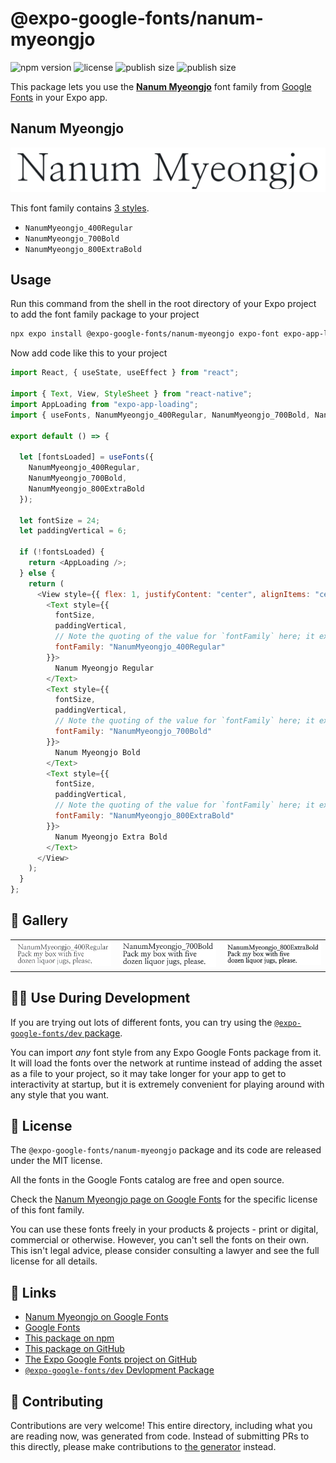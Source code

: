 # @expo-google-fonts/nanum-myeongjo

![npm version](https://flat.badgen.net/npm/v/@expo-google-fonts/nanum-myeongjo)
![license](https://flat.badgen.net/github/license/expo/google-fonts)
![publish size](https://flat.badgen.net/packagephobia/install/@expo-google-fonts/nanum-myeongjo)
![publish size](https://flat.badgen.net/packagephobia/publish/@expo-google-fonts/nanum-myeongjo)

This package lets you use the [**Nanum Myeongjo**](https://fonts.google.com/specimen/Nanum+Myeongjo) font family from [Google Fonts](https://fonts.google.com/) in your Expo app.

## Nanum Myeongjo

![Nanum Myeongjo](./font-family.png)

This font family contains [3 styles](#-gallery).

- `NanumMyeongjo_400Regular`
- `NanumMyeongjo_700Bold`
- `NanumMyeongjo_800ExtraBold`

## Usage

Run this command from the shell in the root directory of your Expo project to add the font family package to your project

```sh
npx expo install @expo-google-fonts/nanum-myeongjo expo-font expo-app-loading
```

Now add code like this to your project

```js
import React, { useState, useEffect } from "react";

import { Text, View, StyleSheet } from "react-native";
import AppLoading from "expo-app-loading";
import { useFonts, NanumMyeongjo_400Regular, NanumMyeongjo_700Bold, NanumMyeongjo_800ExtraBold } from '@expo-google-fonts/nanum-myeongjo';

export default () => {

  let [fontsLoaded] = useFonts({
    NanumMyeongjo_400Regular, 
    NanumMyeongjo_700Bold, 
    NanumMyeongjo_800ExtraBold
  });

  let fontSize = 24;
  let paddingVertical = 6;

  if (!fontsLoaded) {
    return <AppLoading />;
  } else {
    return (
      <View style={{ flex: 1, justifyContent: "center", alignItems: "center" }}>
        <Text style={{
          fontSize,
          paddingVertical,
          // Note the quoting of the value for `fontFamily` here; it expects a string!
          fontFamily: "NanumMyeongjo_400Regular"
        }}>
          Nanum Myeongjo Regular
        </Text>
        <Text style={{
          fontSize,
          paddingVertical,
          // Note the quoting of the value for `fontFamily` here; it expects a string!
          fontFamily: "NanumMyeongjo_700Bold"
        }}>
          Nanum Myeongjo Bold
        </Text>
        <Text style={{
          fontSize,
          paddingVertical,
          // Note the quoting of the value for `fontFamily` here; it expects a string!
          fontFamily: "NanumMyeongjo_800ExtraBold"
        }}>
          Nanum Myeongjo Extra Bold
        </Text>
      </View>
    );
  }
};
```

## 🔡 Gallery


||||
|-|-|-|
|![NanumMyeongjo_400Regular](./NanumMyeongjo_400Regular.ttf.png)|![NanumMyeongjo_700Bold](./NanumMyeongjo_700Bold.ttf.png)|![NanumMyeongjo_800ExtraBold](./NanumMyeongjo_800ExtraBold.ttf.png)||


## 👩‍💻 Use During Development

If you are trying out lots of different fonts, you can try using the [`@expo-google-fonts/dev` package](https://github.com/expo/google-fonts/tree/master/font-packages/dev#readme).

You can import _any_ font style from any Expo Google Fonts package from it. It will load the fonts over the network at runtime instead of adding the asset as a file to your project, so it may take longer for your app to get to interactivity at startup, but it is extremely convenient for playing around with any style that you want.


## 📖 License

The `@expo-google-fonts/nanum-myeongjo` package and its code are released under the MIT license.

All the fonts in the Google Fonts catalog are free and open source.

Check the [Nanum Myeongjo page on Google Fonts](https://fonts.google.com/specimen/Nanum+Myeongjo) for the specific license of this font family.

You can use these fonts freely in your products & projects - print or digital, commercial or otherwise. However, you can't sell the fonts on their own. This isn't legal advice, please consider consulting a lawyer and see the full license for all details.

## 🔗 Links

- [Nanum Myeongjo on Google Fonts](https://fonts.google.com/specimen/Nanum+Myeongjo)
- [Google Fonts](https://fonts.google.com/)
- [This package on npm](https://www.npmjs.com/package/@expo-google-fonts/nanum-myeongjo)
- [This package on GitHub](https://github.com/expo/google-fonts/tree/master/font-packages/nanum-myeongjo)
- [The Expo Google Fonts project on GitHub](https://github.com/expo/google-fonts)
- [`@expo-google-fonts/dev` Devlopment Package](https://github.com/expo/google-fonts/tree/master/font-packages/dev)

## 🤝 Contributing

Contributions are very welcome! This entire directory, including what you are reading now, was generated from code. Instead of submitting PRs to this directly, please make contributions to [the generator](https://github.com/expo/google-fonts/tree/master/packages/generator) instead.

